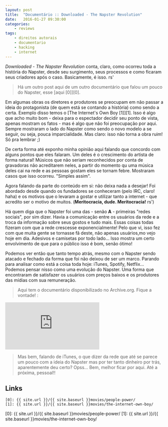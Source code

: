 ```yaml
---
layout: post
title:  "Documentário :: Downloaded - The Napster Revolution"
date:   2016-01-27 09:30:00
categories:
    - reviews
tags:
    - direitos autorais
    - documentario
    - hacking
    - internet
---
```


*Downloaded - The Napster Revolution* conta, claro, como ocorreu toda a história do Napster, desde seu surgimento, seus processos e como ficaram seus criadores após o caso. Basicamente, é isso. rs'

> Há um outro post aqui de um outro documentário que falou um pouco do Napster, esse [aqui \[0\]][0].

Em algumas obras os diretores e produtores se preocupam em não passar a ideia do protagonista (de quem está se contando a história) como sendo a certa. Exemplo disso temos o [The Internet's Own Boy \[1\]][1]. Isso é algo que acho muito bom - deixa para o espectador decidir seu ponto de vista, apenas mostram os fatos - mas é algo que não foi preocupação por aqui. Sempre mostraram o lado do Napster como sendo o novo modelo a se seguir, ou seja, pouca imparcialidade. Mas claro: isso não torna a obra ruim! Só pra lembrar ;)

De certa forma até exponho minha opinião aqui falando que concordo com alguns pontos que eles falaram. Um deles é o crescimento do artista de forma natural! Músicos que não seriam reconhecidos por conta de gravadoras não acreditarem neles, a partir do momento qu uma música deles cai na rede e as pessoas gostam eles se tornam febre. Mostraram casos que isso ocorreu. "Simples assim".

Agora falando da parte do conteúdo em si: não deixa nada a desejar! Foi abordado desde quando os fundadores se conheceram (pelo IRC, claro! haha) e os motivos que o levaram a gostar e utilizar tanto a internet - que acredito ser o motivo de muitos. (**Meritocracia, dude. Meritocracia!** rs')

Há quem diga que o Napster foi uma das - senão **A** - primeiras "redes sociais", por sim dizer. Havia a comunicação entre os usuários da rede e a troca da informação sobre seus gostos e tudo mais. Essas coisas todas fizeram com que a rede crescesse exponencialmente! Pelo que vi, isso fez com que muita gente se tornasse fã deste, não apenas usuários,mo vejo hoje em dia. Adesivos e camisetas por todo lado... Isso mostra um certo envolvimento de que para o público isso é bom, senão ótimo!

Podemos ver então que tanto tempo atrás, mesmo com o Napster sendo atacado e fechado da forma que foi não deixou de ser um marco. Parando para analisar como está a coisa toda hoje: iTunes, Spotify, Netflix... Podemos pensar nisso como uma evolução do Napster. Uma forma que encontraram de satisfazer os usuários com preços baixos e os produtores das mídias com sua remuneração.

> Aqui tem o documentário disponibilizado no Archive.org. Fique a vontade! :

<iframe src="https://archive.org/embed/Downloaded.2013-The.Napster.Revolution" frameborder="0" webkitallowfullscreen="true" mozallowfullscreen="true" allowfullscreen></iframe>

> Mas bem, falando de iTunes, o que dizer da rede que até se parece um pouco com a ideia do Napster mas por ter tanto dinheiro por trás, aparentemente deu certo? Opss... Bem, melhor ficar por aqui. Até a próxima, pessoal!!

## Links

~~~
[0]: {{ site.url }}/{{ site.baseurl }}movies/people-power/
[1]: {{ site.url }}/{{ site.baseurl }}movies/the-internet-own-boy/
~~~

[0]: {{ site.url }}/{{ site.baseurl }}movies/people-power/
[1]: {{ site.url }}/{{ site.baseurl }}movies/the-internet-own-boy/
